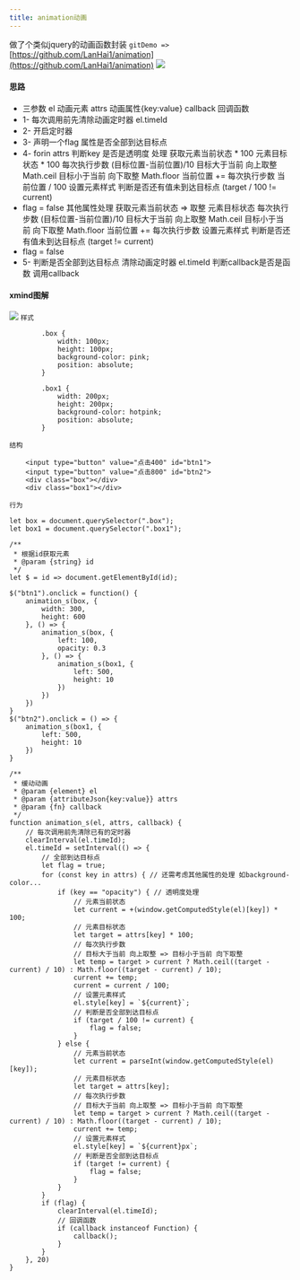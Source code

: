 ```yaml
---
title: animation动画
---
```


做了个类似jquery的动画函数封装
`gitDemo => `[https://github.com/LanHai1/animation](https://github.com/LanHai1/animation)
![](https://upload-images.jianshu.io/upload_images/12946880-5f2fe63703015a6b.png?imageMogr2/auto-orient/strip%7CimageView2/2/w/1240)
#### 思路
- 三参数
		el 动画元素
		attrs 动画属性{key:value}
		callback 回调函数
- 1- 每次调用前先清除动画定时器 el.timeId
- 2- 开启定时器
- 3- 声明一个flag 属性是否全部到达目标点
- 4- forin attrs
		判断key 是否是透明度 处理
			获取元素当前状态 * 100
			元素目标状态 * 100
			每次执行步数
				(目标位置-当前位置)/10
					目标大于当前 向上取整 Math.ceil
					目标小于当前 向下取整 Math.floor
				当前位置 += 每次执行步数
			当前位置 / 100
			设置元素样式
			判断是否还有值未到达目标点
				(target / 100 != current)
- flag = false
		其他属性处理
			获取元素当前状态 => 取整
			元素目标状态
			每次执行步数
				(目标位置-当前位置)/10
					目标大于当前 向上取整 Math.ceil
					目标小于当前 向下取整 Math.floor
				当前位置 += 每次执行步数
			设置元素样式
			判断是否还有值未到达目标点
				(target  != current)
- flag = false
- 5- 判断是否全部到达目标点
		清除动画定时器 el.timeId
		判断callback是否是函数
			调用callback
#### xmind图解
![](https://upload-images.jianshu.io/upload_images/12946880-86d67db50215f532.png?imageMogr2/auto-orient/strip%7CimageView2/2/w/1240)
`样式`
```
        .box {
            width: 100px;
            height: 100px;
            background-color: pink;
            position: absolute;
        }
        
        .box1 {
            width: 200px;
            height: 200px;
            background-color: hotpink;
            position: absolute;
        }
```
`结构`
```
    <input type="button" value="点击400" id="btn1">
    <input type="button" value="点击800" id="btn2">
    <div class="box"></div>
    <div class="box1"></div>
```
`行为`
```
let box = document.querySelector(".box");
let box1 = document.querySelector(".box1");

/**
 * 根据id获取元素
 * @param {string} id 
 */
let $ = id => document.getElementById(id);

$("btn1").onclick = function() {
    animation_s(box, {
        width: 300,
        height: 600
    }, () => {
        animation_s(box, {
            left: 100,
            opacity: 0.3
        }, () => {
            animation_s(box1, {
                left: 500,
                height: 10
            })
        })
    })
}
$("btn2").onclick = () => {
    animation_s(box1, {
        left: 500,
        height: 10
    })
}

/**
 * 缓动动画
 * @param {element} el 
 * @param {attributeJson{key:value}} attrs 
 * @param {fn} callback 
 */
function animation_s(el, attrs, callback) {
    // 每次调用前先清除已有的定时器
    clearInterval(el.timeId);
    el.timeId = setInterval(() => {
        // 全部到达目标点
        let flag = true;
        for (const key in attrs) { // 还需考虑其他属性的处理 如background-color...
            if (key == "opacity") { // 透明度处理
                // 元素当前状态
                let current = +(window.getComputedStyle(el)[key]) * 100;
                // 元素目标状态
                let target = attrs[key] * 100;
                // 每次执行步数
                // 目标大于当前 向上取整 => 目标小于当前 向下取整
                let temp = target > current ? Math.ceil((target - current) / 10) : Math.floor((target - current) / 10);
                current += temp;
                current = current / 100;
                // 设置元素样式
                el.style[key] = `${current}`;
                // 判断是否全部到达目标点
                if (target / 100 != current) {
                    flag = false;
                }
            } else {
                // 元素当前状态
                let current = parseInt(window.getComputedStyle(el)[key]);
                // 元素目标状态
                let target = attrs[key];
                // 每次执行步数
                // 目标大于当前 向上取整 => 目标小于当前 向下取整
                let temp = target > current ? Math.ceil((target - current) / 10) : Math.floor((target - current) / 10);
                current += temp;
                // 设置元素样式
                el.style[key] = `${current}px`;
                // 判断是否全部到达目标点
                if (target != current) {
                    flag = false;
                }
            }
        }
        if (flag) {
            clearInterval(el.timeId);
            // 回调函数
            if (callback instanceof Function) {
                callback();
            }
        }
    }, 20)
}
```



